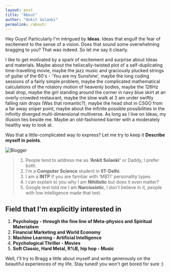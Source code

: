 ```yaml
---
layout: post
title: "About"
author: "Ankit Solanki"
permalink: /about/
---
```


Hey Guys! Particularly I'm intrigued by **Ideas**. Ideas that engulf the fear of excitement to the sense of a vision. Does that sound some overwhelming bragging to you? That was indeed. So let me say it clearly.


I like to get motivated by a spark of excitement and surprise about Ideas and materials. Maybe about the helixcally-twisted plot of a self-duplicating time-travelling movie, maybe the jazz music and graciously plucked strings of guitar of the 60's - 'You are my Sunshine', maybe the long coding sessions of a fairly simple problem, maybe the complicated mathematical calculations of the rotatory motion of heavenly bodies, maybe the 126Hz beat drop, maybe the girl standing around the corner in navy blue skirt at an overly-crowded restaurant, maybe the slow walk at 3 am under swiftly falling rain drops (Was that romantic?), maybe the head shot in CSGO from a far away sniper point, maybe about the infinite possible possibilities in the infinitly diverged multi-dimensional multiverse. As long as I live on Ideas, my illusion lies beside me. Maybe an old-fashioned barrier with a moderately healthy way to look at.

Was that a little-complicated way to express? Let me try to keep it **Describe myself in points**.

![Blogger](https://raw.githubusercontent.com/techcentaur/tale/master/img/ankit.png "Blogger")

> 1. People tend to address me as **'Ankit Solanki'** or Daddy, I prefer both. 
> 2. I'm a **Computer Science** student in **IIT-Delhi**. 
>3. I am a **INTP** if you are familiar with 'MBTI' personality types.
> 4. I can explain to you why I am **Nihilistic** but does it even matter?
>5. Google test told me I am **Narcissistic**, I don't believe in it, people with low intelligence made that test. 


## Field that I'm explicitly interested in
1. **Psychology - through the fine line of Meta-physics and Spiritual Materialism**
2. **Financial Marketing and World Economy**
3. **Machine Learning - Artificial Intelligence**
4. **Psychological Thriller - Movies**
5. **Soft Classic, Hard Metal, R%B, hip hop - Music**


Well, I'll try to Bragg a little about myself and write generously on the beautiful experiences of my life. Stay tuned! you won't get bored for sure :)
